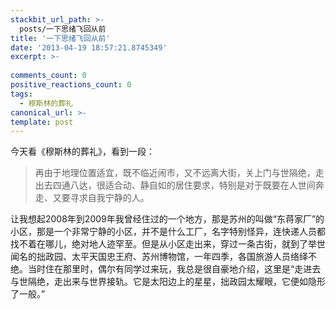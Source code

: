 ```yaml
---
stackbit_url_path: >-
  posts/一下思绪飞回从前
title: '一下思绪飞回从前'
date: '2013-04-19 18:57:21.8745349'
excerpt: >-
  
comments_count: 0
positive_reactions_count: 0
tags: 
  - 穆斯林的葬礼
canonical_url: >-
template: post
---
```

<p>今天看《穆斯林的葬礼》，看到一段：</p>  <blockquote>   <p>再由于地理位置适宜，既不临近闹市，又不远离大街，关上门与世隔绝，走出去四通八达，很适合动、静自如的居住要求，特别是对于既要在人世间奔走、又要寻求自我宁静的人。</p> </blockquote>  <p>让我想起2008年到2009年我曾经住过的一个地方，那是苏州的叫做“东蒋家厂”的小区，那是一个非常宁静的小区，并不是什么工厂，名字特别怪异，连快递人员都找不着在哪儿，绝对地人迹罕至。但是从小区走出来，穿过一条古街，就到了举世闻名的拙政园、太平天国忠王府、苏州博物馆，一年四季，各国旅游人员络绎不绝。当时住在那里时，偶尔有同学过来玩，我总是很自豪地介绍，这里是“走进去与世隔绝，走出来与世界接轨。它是太阳边上的星星，拙政园太耀眼，它便如隐形了一般。”</p>